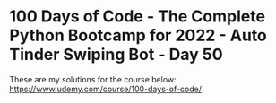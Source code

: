 # 100 Days of Code - The Complete Python Bootcamp for 2022 - Auto Tinder Swiping Bot - Day 50

These are my solutions for the course below:<br>
https://www.udemy.com/course/100-days-of-code/<br>
